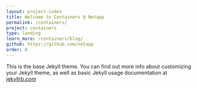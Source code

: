 ```yaml
---
layout: project-index
title: Welcome to Containers @ Netapp
permalink: /containers/
project: containers
type: landing
learn_more: /containers/blog/
github: https://github.com/netapp
order: 0
---
```


This is the base Jekyll theme. You can find out more info about customizing your Jekyll theme, as well as basic Jekyll usage documentation at [jekyllrb.com](http://jekyllrb.com/)
